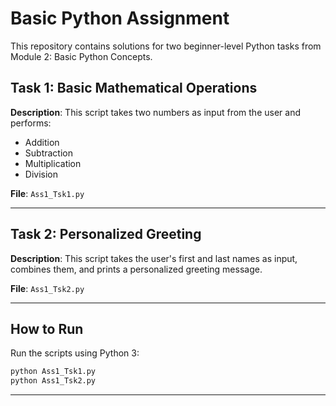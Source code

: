 # Basic Python Assignment

This repository contains solutions for two beginner-level Python tasks from Module 2: Basic Python Concepts.

## Task 1: Basic Mathematical Operations

**Description**:
This script takes two numbers as input from the user and performs:
- Addition
- Subtraction
- Multiplication
- Division

**File**: `Ass1_Tsk1.py`

---

## Task 2: Personalized Greeting

**Description**:
This script takes the user's first and last names as input, combines them, and prints a personalized greeting message.

**File**: `Ass1_Tsk2.py`

---

## How to Run

Run the scripts using Python 3:

```bash
python Ass1_Tsk1.py
python Ass1_Tsk2.py
```

---
